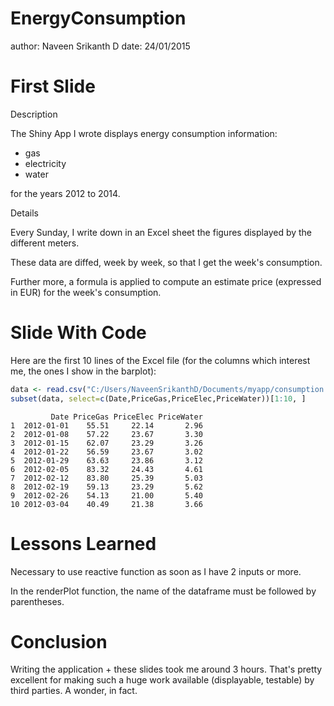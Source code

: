 EnergyConsumption
========================================================
author: Naveen Srikanth D
date: 24/01/2015

First Slide
========================================================
Description

The Shiny App I wrote displays energy consumption information:

- gas
- electricity
- water

for the years 2012 to 2014.

Details

Every Sunday, I write down in an Excel sheet the figures displayed by the different meters.

These data are diffed, week by week, so that I get the week's consumption.

Further more, a formula is applied to compute an estimate price (expressed in EUR) for the week's consumption.

Slide With Code
========================================================

Here are the first 10 lines of the Excel file (for the columns which interest
me, the ones I show in the barplot):


```r
data <- read.csv("C:/Users/NaveenSrikanthD/Documents/myapp/consumption.csv", sep=",", header=T)
subset(data, select=c(Date,PriceGas,PriceElec,PriceWater))[1:10, ]
```

```
         Date PriceGas PriceElec PriceWater
1  2012-01-01    55.51     22.14       2.96
2  2012-01-08    57.22     23.67       3.30
3  2012-01-15    62.07     23.29       3.26
4  2012-01-22    56.59     23.67       3.02
5  2012-01-29    63.63     23.86       3.12
6  2012-02-05    83.32     24.43       4.61
7  2012-02-12    83.80     25.39       5.03
8  2012-02-19    59.13     23.29       5.62
9  2012-02-26    54.13     21.00       5.40
10 2012-03-04    40.49     21.38       3.66
```

Lessons Learned 
========================================================

Necessary to use reactive function as soon as I have 2 inputs or more.

In the renderPlot function, the name of the dataframe must be followed by parentheses.

Conclusion 
========================================================
Writing the application + these slides took me around 3 hours. That's pretty excellent for making such a huge work available (displayable, testable) by third parties. A wonder, in fact.



